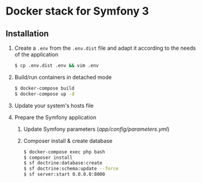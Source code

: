 # Docker stack for Symfony 3

## Installation

1. Create a `.env` from the `.env.dist` file and adapt it according to the needs of the application

    ```sh
    $ cp .env.dist .env && vim .env
    ```

2. Build/run containers in detached mode

    ```sh
    $ docker-compose build
    $ docker-compose up -d
    ```

3. Update your system's hosts file


4. Prepare the Symfony application
    1. Update Symfony parameters (*app/config/parameters.yml*)

    2. Composer install & create database

        ```sh
        $ docker-compose exec php bash
        $ composer install
        $ sf doctrine:database:create
        $ sf doctrine:schema:update --force
        $ sf server:start 0.0.0.0:8000
        ```
